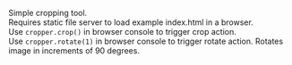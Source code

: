 Simple cropping tool.  
Requires static file server to load example index.html in a browser.  
Use `cropper.crop()` in browser console to trigger crop action.  
Use `cropper.rotate(1)` in browser console to trigger rotate action. Rotates image in increments of 90 degrees.  
